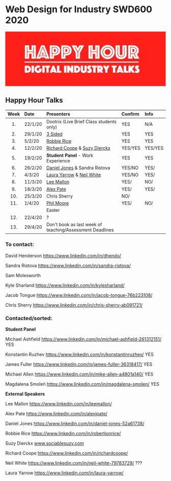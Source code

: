 # Web Design for Industry SWD600 2020

![Happy Hour Banner](repo_images/new_hh_logo_2020.png)

## Happy Hour Talks


| Week | Date	      | Presenters                                                                   | Confirm | Info  |     
|:----:|:---------|:-------------------------------------------------------------------------------|:--------|:------|
| 1.   | 22/1/20  | Dootrix (Live Brief Class students only)                                       | YES     | N/A   |
| 2.   | 29/1/20  |[3 Sided](https://3sidedcube.com/)                                              | YES     | YES   |
| 3.   | 5/2/20   |[Robbie Rice](https://www.linkedin.com/in/robertjonrice/)                       | YES     | YES   |
| 4.   | 12/2/20  |[Richard Coope](https://www.linkedin.com/in/richardcoope/) & [Suzy Dierckx](https://www.linkedin.com/in/suzy-dierckx/)                                                        | YES/YES |YES/YES|
| 5.   | 19/2/20  | **Student Panel** - Work Experience                                            | YES     |YES    |
| 6.   | 26/2/20  | [Daniel Jones](https://www.linkedin.com/in/daniel-jones-52a61738/) & Sandra Ristova| YES/NO    |YES/   |
| 7.   | 4/3/20   | [Laura Yarrow](https://www.linkedin.com/in/laura-yarrow/) & [Neil White](https://www.linkedin.com/in/neil-white-79783729/)                                                 | YES/NO  | YES/  |
| 8.   | 11/3/20  | [Lee Mallon](https://www.linkedin.com/in/leemallon/)                           | YES/    | NO/   |
| 9.   | 18/3/20  | [Alex Pate](https://www.linkedin.com/in/alexjpate/)                            | YES/    | YES/  |
| 10.  | 25/3/20  | Chris Sherry                                                                   | NO/     |       |
| 11.  | 1/4/20   | [Phil Moore](https://www.linkedin.com/in/philip-moore-22666540/)               | YES/    | NO/   |
|      | 			    | Easter                                                                         |         |       |
| 12.  | 22/4/20  | ?                                                                              |         |       |
| 13.  | 29/4/20  | Don't book as last week of teaching/Assessment Deadlines                       |         |       | 

### To contact:

David Henderson
https://www.linkedin.com/in/dhendo/

Sandra Ristova
https://www.linkedin.com/in/sandra-ristova/

Sam Molesworth

Kyle Sharland
https://www.linkedin.com/in/kylesharland/

Jacob Tongue
https://www.linkedin.com/in/jacob-tongue-76b223108/

Chris Sherry
https://www.linkedin.com/in/chris-sherry-ab091721/


### Contacted/sorted:

**Student Panel**

Michael Ashfield https://www.linkedin.com/in/michael-ashfield-261312151/ YES

Konstantin Ruzhev https://www.linkedin.com/in/konstantinruzhev/ YES

James Fuller https://www.linkedin.com/in/james-fuller-36318417/ YES

Michael Allen https://www.linkedin.com/in/mike-allen-a4801a140/ YES

Magdalena Smoleń https://www.linkedin.com/in/magdalena-smolen/ YES

**External Speakers**

Lee Mallon
https://www.linkedin.com/in/leemallon/

Alex Pate
https://www.linkedin.com/in/alexjpate/

Daniel Jones
https://www.linkedin.com/in/daniel-jones-52a61738/

Robbie Rice
https://www.linkedin.com/in/robertjonrice/

Suzy Dierckx
www.sociablesuzy.com

Richard Coope
https://www.linkedin.com/in/richardcoope/

Neil White
https://www.linkedin.com/in/neil-white-79783729/  ???

Laura Yarrow
https://www.linkedin.com/in/laura-yarrow/


